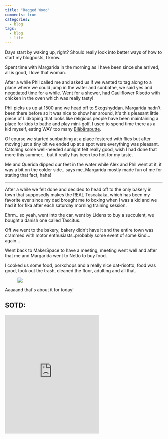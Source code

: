 ```yaml
---
title: "Ragged Wood"
comments: true
categories:
  - blog
tags:
  - blog
  - life
--- 
```

Days start by waking up, right?
Should really look into better ways of how to start my blogposts, I know.

Spent time with Margarida in the morning as I have been since she arrived, all is good, I love that woman.

After a while Phil called me and asked us if we wanted to tag along to a place where we could jump in the water and sunbathe, we said yes and negotiated time for a while.
Went for a shower, had Cauliflower Risotto with chicken in the oven which was really tasty! 

Phil picks us up at 1500 and we head off to Skogshyddan.
Margarida hadn't been there before so it was nice to show her around, it's this pleasant little piece of Lidköping that looks like religious people have been maintaining a place for kids to bathe and play mini-golf, I used to spend time there as a kid myself, eating WAY too many [Blåbärsputte](http://www.klingglass.se/produkter_glassar.php?ID=14).

Of course we started sunbathing at a place festered with flies but after moving just a tiny bit we ended up at a spot were everything was pleasant.
Catching some well-needed sunlight felt really good, wish I had done that more this summer... but it really has been too hot for my taste.

Me and Querida dipped our feet in the water while Alex and Phil went at it, it was a bit on the colder side.. says me..Margarida mostly made fun of me for stating that fact, haha! 

---

After a while we felt done and decided to head off to the only bakery in town that supposedly makes the REAL Toscakaka, which has been my favorite ever since my dad brought me to boxing when I was a kid and we had it for fika after each saturday morning training session.

Ehrm.. so yeah, went into the car, went by Lidens to buy a succulent, we bought a danish one called Tascitus.

Off we went to the bakery, bakery didn't have it and the entire town was crammed with motor enthusiasts..probably some event of some kind... again...

Went back to MakerSpace to have a meeting, meeting went well and after that me and Margarida went to Netto to buy food.

I cooked us some food, porkchops and a really nice oat-risotto, food was good, took out the trash, cleaned the floor, adulting and all that.

<figure>
  <a href="https://github.com/dotMavriQ/dotmavriq.github.io/blob/master/assets/Camera/20180809_foood.jpg?raw=true">
    <img src="https://github.com/dotMavriQ/dotmavriq.github.io/blob/master/assets/Camera/20180809_foood.jpg?raw=true"></a>
    </figure>


Aaaaand that's about it for today! 

## SOTD:

<iframe src="https://open.spotify.com/embed/track/4wKrMeRoVaP1CVIBd080YK" width="300" height="380" frameborder="0" allowtransparency="true" allow="encrypted-media"></iframe>